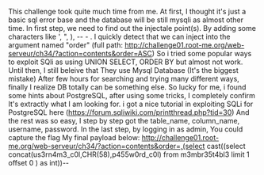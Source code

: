 This challenge took quite much time from me. At first, I thought it's just a basic sql error base and the database will be still mysqli as almost other time.
In first step, we need to find out the injectale point(s). By adding some characters like ', ", ), -- - . I quickly detect that we can inject into the argument named "order" (full path: http://challenge01.root-me.org/web-serveur/ch34/?action=contents&order=ASC)
So i tried some popular ways to exploit SQli as using UNION SELECT, ORDER BY but almost not work. Until then, I still beleive that They use Mysql Database (It's the biggest mistake)
After few hours for searching and trying many different ways, finally I realize DB totally can be something else. So lucky for me, i found some hints about PostgreSQL, after using some tricks, I completely confirm It's extractly what I am looking for.
i got a nice tutorial in exploiting SQLi for PostgreSQL here (https://forum.sqliwiki.com/printthread.php?tid=30)
And the rest was so easy, I step by step got the table_name, column_name, username, password. In the last step, by logging in as admin, You could capture the flag
My final payload below:
http://challenge01.root-me.org/web-serveur/ch34/?action=contents&order=,(select cast((select concat(us3rn4m3_c0l,CHR(58),p455w0rd_c0l) from m3mbr35t4bl3 limit 1 offset 0 ) as int))-- 
